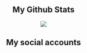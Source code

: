 <h2 align="center">My Github Stats</h2>
<p align="center"><img src="https://github-readme-stats.vercel.app/api?username=tunahan994&show_icons=true&theme=radical"/></p>

<h2 style="text-align:center;">My social accounts</h2>
